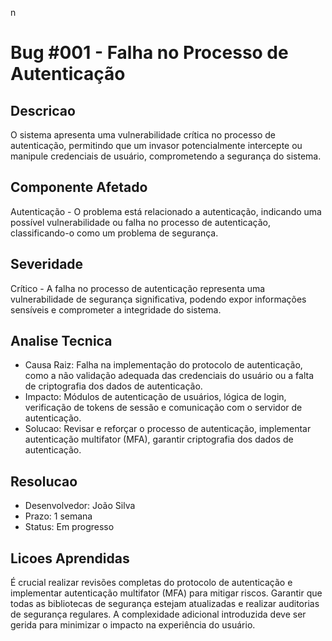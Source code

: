 n
# Bug #001 - Falha no Processo de Autenticação

## Descricao
O sistema apresenta uma vulnerabilidade crítica no processo de autenticação, permitindo que um invasor potencialmente intercepte ou manipule credenciais de usuário, comprometendo a segurança do sistema.

## Componente Afetado
Autenticação - O problema está relacionado a autenticação, indicando uma possível vulnerabilidade ou falha no processo de autenticação, classificando-o como um problema de segurança.

## Severidade
Crítico - A falha no processo de autenticação representa uma vulnerabilidade de segurança significativa, podendo expor informações sensíveis e comprometer a integridade do sistema.

## Analise Tecnica
- Causa Raiz: Falha na implementação do protocolo de autenticação, como a não validação adequada das credenciais do usuário ou a falta de criptografia dos dados de autenticação.
- Impacto: Módulos de autenticação de usuários, lógica de login, verificação de tokens de sessão e comunicação com o servidor de autenticação.
- Solucao: Revisar e reforçar o processo de autenticação, implementar autenticação multifator (MFA), garantir criptografia dos dados de autenticação.

## Resolucao
- Desenvolvedor: João Silva
- Prazo: 1 semana
- Status: Em progresso

## Licoes Aprendidas
É crucial realizar revisões completas do protocolo de autenticação e implementar autenticação multifator (MFA) para mitigar riscos. Garantir que todas as bibliotecas de segurança estejam atualizadas e realizar auditorias de segurança regulares. A complexidade adicional introduzida deve ser gerida para minimizar o impacto na experiência do usuário.